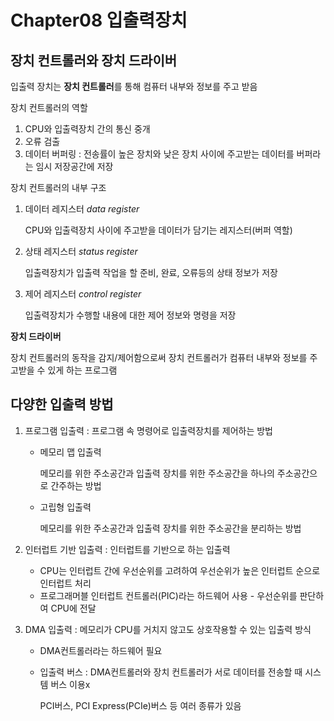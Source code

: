 # Chapter08 입출력장치

## 장치 컨트롤러와 장치 드라이버

입출력 장치는 **장치 컨트롤러**를 통해 컴퓨터 내부와 정보를 주고 받음

장치 컨트롤러의 역할

1. CPU와 입출력장치 간의 통신 중개
2. 오류 검출
3. 데이터 버퍼링 : 전송률이 높은 장치와 낮은 장치 사이에 주고받는 데이터를 버퍼라는 임시 저장공간에 저장

장치 컨트롤러의 내부 구조

1. 데이터 레지스터 *data register*

   CPU와 입출력장치 사이에 주고받을 데이터가 담기는 레지스터(버퍼 역할)

2. 상태 레지스터 *status register*

   입출력장치가 입출력 작업을 할 준비, 완료, 오류등의 상태 정보가 저장

3. 제어 레지스터 *control register*

   입출력장치가 수행할 내용에 대한 제어 정보와 명령을 저장

**장치 드라이버** 

장치 컨트롤러의 동작을 감지/제어함으로써 장치 컨트롤러가 컴퓨터 내부와 정보를 주고받을 수 있게 하는 프로그램 

## 다양한 입출력 방법

1. 프로그램 입출력 : 프로그램 속 명령어로 입출력장치를 제어하는 방법

   - 메모리 맵 입출력 

     메모리를 위한 주소공간과 입출력 장치를 위한 주소공간을 하나의 주소공간으로 간주하는 방법

   - 고립형 입출력

     메모리를 위한 주소공간과 입출력 장치를 위한 주소공간을 분리하는 방법

2. 인터럽트 기반 입출력 : 인터럽트를 기반으로 하는 입출력

   - CPU는 인터럽트 간에 우선순위를 고려하여 우선순위가 높은 인터럽트 순으로 인터럽트 처리
   - 프로그래머블 인터럽트 컨트롤러(PIC)라는 하드웨어 사용 - 우선순위를 판단하여 CPU에 전달

3. DMA 입출력 : 메모리가 CPU를 거치지 않고도 상호작용할 수 있는 입출력 방식

   - DMA컨트롤러라는 하드웨어 필요

   - 입출력 버스 : DMA컨트롤러와 장치 컨트롤러가 서로 데이터를 전송할 때 시스템 버스 이용x

     PCI버스, PCI Express(PCIe)버스 등 여러 종류가 있음



